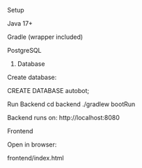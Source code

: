 Setup

Java 17+

Gradle (wrapper included)

PostgreSQL

1. Database

Create database:

CREATE DATABASE autobot;

Run
Backend
cd backend
./gradlew bootRun

Backend runs on: http://localhost:8080

Frontend

Open in browser:

frontend/index.html
